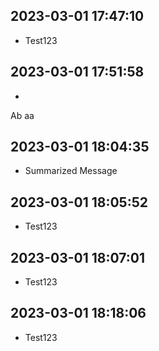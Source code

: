 
## 2023-03-01 17:47:10
* Test123

## 2023-03-01 17:51:58
* 
 Ab
aa
 


 ## 2023-03-01 18:04:35
 * Summarized Message 

 ## 2023-03-01 18:05:52
 * Test123

 ## 2023-03-01 18:07:01
 * Test123

 ## 2023-03-01 18:18:06
 * Test123
